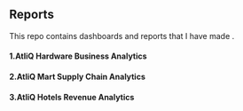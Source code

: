 ## Reports

This repo contains dashboards and reports that I have made .

#### 1.AtliQ Hardware Business Analytics


#### 2.AtliQ Mart Supply Chain Analytics


#### 3.AtliQ Hotels Revenue Analytics
